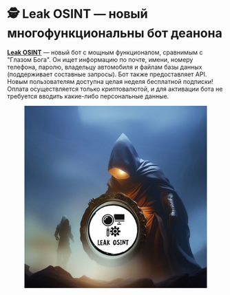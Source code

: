 # 🕵️ Leak OSINT — новый многофункциональны бот деанона

[**Leak OSINT**](https://botiprobiva.top/LeakOSINT/) — новый бот с мощным функционалом, сравнимым с "Глазом Бога". Он ищет информацию по почте, имени, номеру телефона, паролю, владельцу автомобиля и файлам базы данных (поддерживает составные запросы). Бот также предоставляет API. Новым пользователям доступна целая неделя бесплатной подписки! Оплата осуществляется только криптовалютой, и для активации бота не требуется вводить какие-либо персональные данные.&#x20;

<figure><img src="../.gitbook/assets/ls.jpeg" alt=""><figcaption></figcaption></figure>
